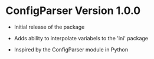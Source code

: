 # ConfigParser Version 1.0.0

* Initial release of the package

* Adds ability to interpolate variabels to the 'ini' package

* Inspired by the ConfigParser module in Python
